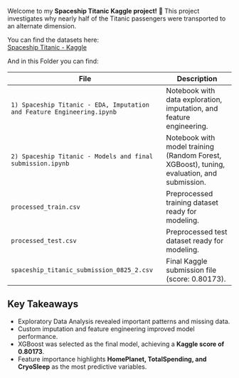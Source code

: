 Welcome to my **Spaceship Titanic Kaggle project!** 🚀
This project investigates why nearly half of the Titanic passengers were transported to an alternate dimension.

You can find the datasets here:  
[Spaceship Titanic - Kaggle](https://www.kaggle.com/competitions/spaceship-titanic/data)

And in this Folder you can find:

| File | Description |
|------|-------------|
| `1) Spaceship Titanic - EDA, Imputation and Feature Engineering.ipynb` | Notebook with data exploration, imputation, and feature engineering. |
| `2) Spaceship Titanic - Models and final submission.ipynb` | Notebook with model training (Random Forest, XGBoost), tuning, evaluation, and submission. |
| `processed_train.csv` | Preprocessed training dataset ready for modeling. |
| `processed_test.csv` | Preprocessed test dataset ready for modeling. |
| `spaceship_titanic_submission_0825_2.csv` | Final Kaggle submission file (score: 0.80173). |

## Key Takeaways

- Exploratory Data Analysis revealed important patterns and missing data.  
- Custom imputation and feature engineering improved model performance.  
- XGBoost was selected as the final model, achieving a **Kaggle score of 0.80173**.  
- Feature importance highlights **HomePlanet, TotalSpending, and CryoSleep** as the most predictive variables.
